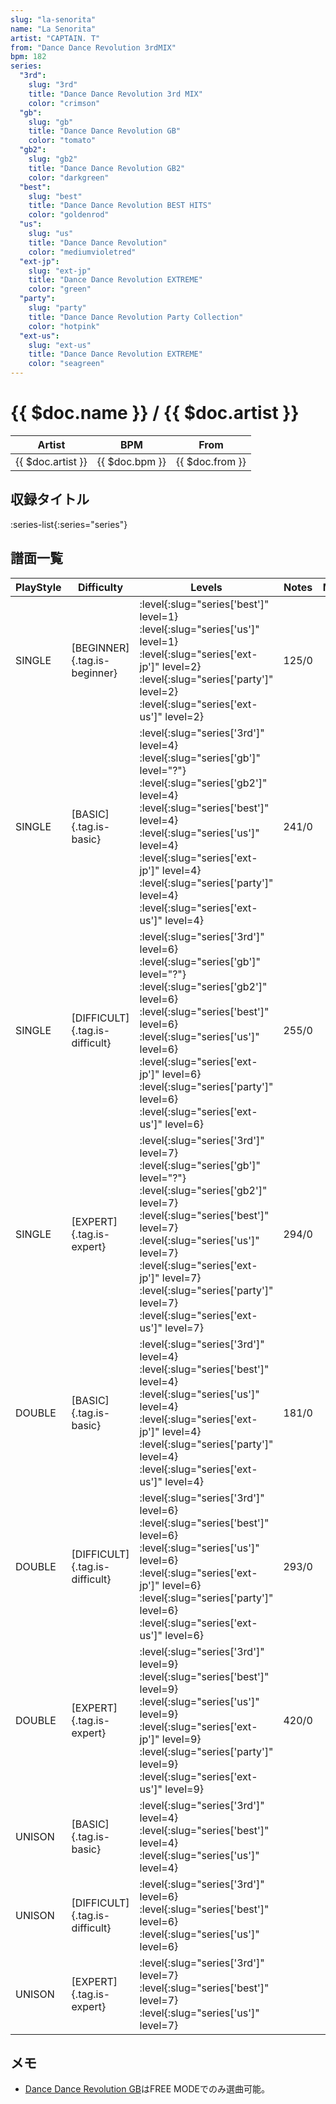 ```yaml
---
slug: "la-senorita"
name: "La Senorita"
artist: "CAPTAIN. T"
from: "Dance Dance Revolution 3rdMIX"
bpm: 182
series:
  "3rd":
    slug: "3rd"
    title: "Dance Dance Revolution 3rd MIX"
    color: "crimson"
  "gb":
    slug: "gb"
    title: "Dance Dance Revolution GB"
    color: "tomato"
  "gb2":
    slug: "gb2"
    title: "Dance Dance Revolution GB2"
    color: "darkgreen"
  "best":
    slug: "best"
    title: "Dance Dance Revolution BEST HITS"
    color: "goldenrod"
  "us":
    slug: "us"
    title: "Dance Dance Revolution"
    color: "mediumvioletred"
  "ext-jp":
    slug: "ext-jp"
    title: "Dance Dance Revolution EXTREME"
    color: "green"
  "party":
    slug: "party"
    title: "Dance Dance Revolution Party Collection"
    color: "hotpink"
  "ext-us":
    slug: "ext-us"
    title: "Dance Dance Revolution EXTREME"
    color: "seagreen"
---
```


# {{ $doc.name }} / {{ $doc.artist }}

|Artist|BPM|From|
|------|---|----|
|{{ $doc.artist }}|{{ $doc.bpm }}|{{ $doc.from }}|

## 収録タイトル

:series-list{:series="series"}

## 譜面一覧

|PlayStyle|Difficulty|Levels|Notes|Movie|
|---------|----------|------|-----|-----|
|SINGLE|[BEGINNER]{.tag.is-beginner}|:level{:slug="series['best']" level=1} :level{:slug="series['us']" level=1} :level{:slug="series['ext-jp']" level=2} :level{:slug="series['party']" level=2} :level{:slug="series['ext-us']" level=2}|125/0||
|SINGLE|[BASIC]{.tag.is-basic}|:level{:slug="series['3rd']" level=4} :level{:slug="series['gb']" level="?"} :level{:slug="series['gb2']" level=4} :level{:slug="series['best']" level=4} :level{:slug="series['us']" level=4} :level{:slug="series['ext-jp']" level=4} :level{:slug="series['party']" level=4} :level{:slug="series['ext-us']" level=4}|241/0||
|SINGLE|[DIFFICULT]{.tag.is-difficult}|:level{:slug="series['3rd']" level=6} :level{:slug="series['gb']" level="?"} :level{:slug="series['gb2']" level=6} :level{:slug="series['best']" level=6} :level{:slug="series['us']" level=6} :level{:slug="series['ext-jp']" level=6} :level{:slug="series['party']" level=6} :level{:slug="series['ext-us']" level=6}|255/0||
|SINGLE|[EXPERT]{.tag.is-expert}|:level{:slug="series['3rd']" level=7} :level{:slug="series['gb']" level="?"} :level{:slug="series['gb2']" level=7} :level{:slug="series['best']" level=7} :level{:slug="series['us']" level=7} :level{:slug="series['ext-jp']" level=7} :level{:slug="series['party']" level=7} :level{:slug="series['ext-us']" level=7}|294/0||
|DOUBLE|[BASIC]{.tag.is-basic}|:level{:slug="series['3rd']" level=4} :level{:slug="series['best']" level=4} :level{:slug="series['us']" level=4} :level{:slug="series['ext-jp']" level=4} :level{:slug="series['party']" level=4} :level{:slug="series['ext-us']" level=4}|181/0||
|DOUBLE|[DIFFICULT]{.tag.is-difficult}|:level{:slug="series['3rd']" level=6} :level{:slug="series['best']" level=6} :level{:slug="series['us']" level=6} :level{:slug="series['ext-jp']" level=6} :level{:slug="series['party']" level=6} :level{:slug="series['ext-us']" level=6}|293/0||
|DOUBLE|[EXPERT]{.tag.is-expert}|:level{:slug="series['3rd']" level=9} :level{:slug="series['best']" level=9} :level{:slug="series['us']" level=9} :level{:slug="series['ext-jp']" level=9} :level{:slug="series['party']" level=9} :level{:slug="series['ext-us']" level=9}|420/0||
|UNISON|[BASIC]{.tag.is-basic}|:level{:slug="series['3rd']" level=4} :level{:slug="series['best']" level=4} :level{:slug="series['us']" level=4}|||
|UNISON|[DIFFICULT]{.tag.is-difficult}|:level{:slug="series['3rd']" level=6} :level{:slug="series['best']" level=6} :level{:slug="series['us']" level=6}|||
|UNISON|[EXPERT]{.tag.is-expert}|:level{:slug="series['3rd']" level=7} :level{:slug="series['best']" level=7} :level{:slug="series['us']" level=7}|||

## メモ

- [Dance Dance Revolution GB](/series/gb/)はFREE MODEでのみ選曲可能。
